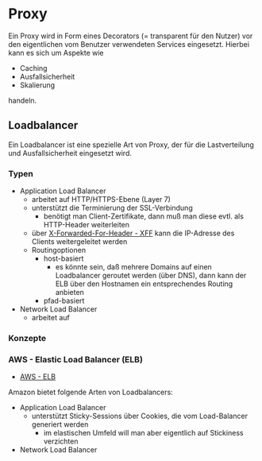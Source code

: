 # Proxy

Ein Proxy wird in Form eines Decorators (= transparent für den Nutzer) vor den eigentlichen vom Benutzer verwendeten Services eingesetzt. Hierbei kann es sich um Aspekte wie

* Caching
* Ausfallsicherheit
* Skalierung

handeln.

## Loadbalancer

Ein Loadbalancer ist eine spezielle Art von Proxy, der für die Lastverteilung und Ausfallsicherheit eingesetzt wird.

### Typen

* Application Load Balancer
  * arbeitet auf HTTP/HTTPS-Ebene (Layer 7)
  * unterstützt die Terminierung der SSL-Verbindung
    * benötigt man Client-Zertifikate, dann muß man diese evtl. als HTTP-Header weiterleiten
  * über [X-Forwarded-For-Header - XFF](https://de.wikipedia.org/wiki/X-Forwarded-For) kann die IP-Adresse des Clients weitergeleitet werden
  * Routingoptionen
    * host-basiert
      * es könnte sein, daß mehrere Domains auf einen Loadbalancer geroutet werden (über DNS), dann kann der ELB über den Hostnamen ein entsprechendes Routing anbieten
    * pfad-basiert
* Network Load Balancer
  * arbeitet auf

### Konzepte

### AWS - Elastic Load Balancer (ELB)

* [AWS - ELB](https://aws.amazon.com/de/elasticloadbalancing/)

Amazon bietet folgende Arten von Loadbalancers:

* Application Load Balancer
  * unterstützt Sticky-Sessions über Cookies, die vom Load-Balancer generiert werden
    * im elastischen Umfeld will man aber eigentlich auf Stickiness verzichten
* Network Load Balancer
